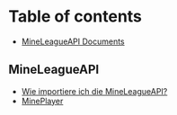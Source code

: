 # Table of contents

* [MineLeagueAPI Documents](README.md)

## MineLeagueAPI

* [Wie importiere ich die MineLeagueAPI?](mineleagueapi/wie-importiere-ich-die-mineleagueapi.md)
* [MinePlayer](mineleagueapi/mineplayer.md)

